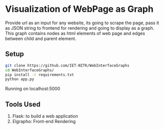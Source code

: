 

# Visualization of WebPage as Graph

Provide url as an input for any website, its going to scrape the page, pass it as JSON string to frontend for rendering and going to display as a graph.
This graph contains nodes as html elements of web page and edges between child and parent element.

## Setup

```bash
git clone https://github.com/IET-NITK/WebInterfaceGraphs
cd WebInterfaceGraphs/
pip install -r requirements.txt
python app.py
```
Running on localhost:5000

## Tools Used

1. Flask: to build a web application
2. Elgrapho: Front-end Rendering





